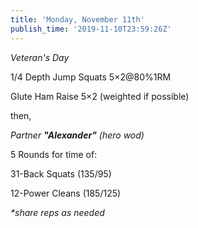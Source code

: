 ```yaml
---
title: 'Monday, November 11th'
publish_time: '2019-11-10T23:59:26Z'
---
```


*Veteran's Day*

1/4 Depth Jump Squats 5×2\@80%1RM

Glute Ham Raise 5×2 (weighted if possible)

then,

*Partner **"Alexander"** (hero wod)*

5 Rounds for time of:

31-Back Squats (135/95)

12-Power Cleans (185/125)

*\*share reps as needed*
